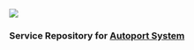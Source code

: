 ![](http://cs3-2.4pda.to/7772662.png)
### Service Repository for [Autoport System][autoport-system]
[autoport-system]: <https://github.com/PortHuntersDev/ph-buildings/raw/master/ph-setter/dist/ph-setter.jar> 
